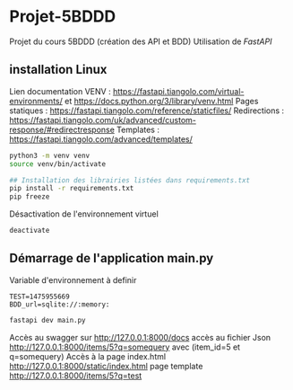 # Projet-5BDDD

Projet du cours 5BDDD (création des API et BDD)
Utilisation de _FastAPI_


## installation Linux
Lien documentation
VENV : https://fastapi.tiangolo.com/virtual-environments/ et https://docs.python.org/3/library/venv.html
Pages statiques : https://fastapi.tiangolo.com/reference/staticfiles/
Redirections : https://fastapi.tiangolo.com/uk/advanced/custom-response/#redirectresponse Templates : https://fastapi.tiangolo.com/advanced/templates/

```bash
python3 -m venv venv
source venv/bin/activate

## Installation des librairies listées dans requirements.txt
pip install -r requirements.txt
pip freeze
````

Désactivation de l'environnement virtuel
```bash
deactivate
````

## Démarrage de l'application main.py
 
Variable d'environnement à definir 
```test
TEST=1475955669
BDD_url=sqlite://:memory:
```

```bash
fastapi dev main.py
````

Accès au swagger sur http://127.0.0.1:8000/docs
accès au fichier Json http://127.0.0.1:8000/items/5?q=somequery avec (item_id=5 et q=somequery)
Accès à la page index.html http://127.0.0.1:8000/static/index.html
page template http://127.0.0.1:8000/items/5?q=test 

